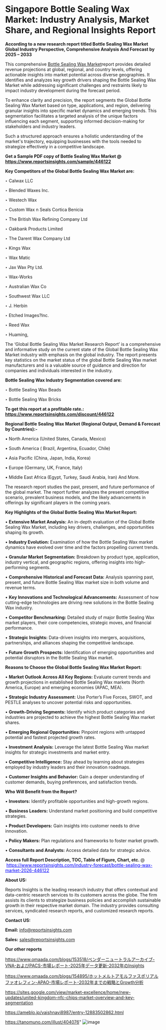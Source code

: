 # Singapore Bottle Sealing Wax Market: Industry Analysis, Market Share, and Regional Insights Report

<strong>According to a new research report titled Bottle Sealing Wax Market Global Industry Perspective, Comprehensive Analysis And Forecast by 2025 – 2033</strong>

This comprehensive <a href=https://www.reportsinsights.com/sample/446122>Bottle Sealing Wax Market</a>report provides detailed revenue projections at global, regional, and country levels, offering actionable insights into market potential across diverse geographies. It identifies and analyzes key growth drivers shaping the Bottle Sealing Wax Market while addressing significant challenges and restraints likely to impact industry development during the forecast period.

To enhance clarity and precision, the report segments the Global Bottle Sealing Wax Market based on type, applications, and region, delivering granular insights into specific market dynamics and emerging trends. This segmentation facilitates a targeted analysis of the unique factors influencing each segment, supporting informed decision-making for stakeholders and industry leaders.

Such a structured approach ensures a holistic understanding of the market's trajectory, equipping businesses with the tools needed to strategize effectively in a competitive landscape.

<strong>Get a Sample PDF copy of Bottle Sealing Wax Market </strong><strong>@<a href=https://www.reportsinsights.com/sample/446122 style=color:#0000ff;> https://www.reportsinsights.com/sample/446122</a></strong></font>

<strong>Key Competitors of the Global Bottle Sealing Wax Market are:</strong>

‣ Calwax LLC

‣ Blended Waxes Inc.

‣ Westech Wax

‣ Custom Wax n Seals Cortica Benicia

‣ The British Wax Refining Company Ltd

‣ Oakbank Products Limited

‣ The Darent Wax Company Ltd

‣ Kings Wax

‣ Wax Matic

‣ Jax Wax Pty Ltd.

‣ Wax-Works

‣ Australian Wax Co

‣ Southwest Wax LLC

‣ J. Herbin

‣ Etched Images?Inc.

‣ Reed Wax

‣ Huaming,

The ‘Global Bottle Sealing Wax Market Research Report’ is a comprehensive and informative study on the current state of the Global Bottle Sealing Wax Market industry with emphasis on the global industry. The report presents key statistics on the market status of the global Bottle Sealing Wax market manufacturers and is a valuable source of guidance and direction for companies and individuals interested in the industry.

<strong>Bottle Sealing Wax Industry Segmentation covered are:</strong>

‣ Bottle Sealing Wax Beads

‣ Bottle Sealing Wax Bricks

<strong>To get this report at a profitable rate.: <a href=https://www.reportsinsights.com/discount/446122 style=color:#0000ff;>https://www.reportsinsights.com/discount/446122</a></strong></font>

<strong>Regional Bottle Sealing Wax Market (Regional Output, Demand &amp; Forecast by Countries):-</strong>

• North America (United States, Canada, Mexico)

• South America ( Brazil, Argentina, Ecuador, Chile)

• Asia Pacific (China, Japan, India, Korea)

• Europe (Germany, UK, France, Italy)

• Middle East Africa (Egypt, Turkey, Saudi Arabia, Iran) And More.

The research report studies the past, present, and future performance of the global market. The report further analyzes the present competitive scenario, prevalent business models, and the likely advancements in offerings by significant players in the coming years.

<strong>Key Highlights of the Global Bottle Sealing Wax Market Report:</strong>

• <strong>Extensive Market Analysis:</strong> An in-depth evaluation of the Global Bottle Sealing Wax Market, including key drivers, challenges, and opportunities shaping its growth.

• <strong>Industry Evolution:</strong> Examination of how the Bottle Sealing Wax market dynamics have evolved over time and the factors propelling current trends.

• <strong>Granular Market Segmentation:</strong> Breakdown by product type, application, industry vertical, and geographic regions, offering insights into high-performing segments.

• <strong>Comprehensive Historical and Forecast Data:</strong> Analysis spanning past, present, and future Bottle Sealing Wax market size in both volume and revenue terms.

• <strong>Key Innovations and Technological Advancements:</strong> Assessment of how cutting-edge technologies are driving new solutions in the Bottle Sealing Wax industry.

• <strong>Competitor Benchmarking:</strong> Detailed study of major Bottle Sealing Wax market players, their core competencies, strategic moves, and financial performance.

• <strong>Strategic Insights:</strong> Data-driven insights into mergers, acquisitions, partnerships, and alliances shaping the competitive landscape.

• <strong>Future Growth Prospects:</strong> Identification of emerging opportunities and potential disruptors in the Bottle Sealing Wax market.

<strong>Reasons to Choose the Global Bottle Sealing Wax Market Report:</strong>

• <strong>Market Outlook Across All Key Regions:</strong> Evaluate current trends and growth projections in established Bottle Sealing Wax markets (North America, Europe) and emerging economies (APAC, MEA).

• <strong>Strategic Industry Assessment:</strong> Use Porter’s Five Forces, SWOT, and PESTLE analyses to uncover potential risks and opportunities.

• <strong>Growth-Driving Segments:</strong> Identify which product categories and industries are projected to achieve the highest Bottle Sealing Wax market shares.

• <strong>Emerging Regional Opportunities:</strong> Pinpoint regions with untapped potential and fastest projected growth rates.

• <strong>Investment Analysis:</strong> Leverage the latest Bottle Sealing Wax market insights for strategic investments and market entry.

• <strong>Competitive Intelligence:</strong> Stay ahead by learning about strategies employed by industry leaders and their innovation roadmaps.

• <strong>Customer Insights and Behavior:</strong> Gain a deeper understanding of customer demands, buying preferences, and satisfaction trends.

<strong>Who Will Benefit from the Report?</strong>

• <strong>Investors:</strong> Identify profitable opportunities and high-growth regions.

• <strong>Business Leaders:</strong> Understand market positioning and build competitive strategies.

• <strong>Product Developers:</strong> Gain insights into customer needs to drive innovation.

• <strong>Policy Makers:</strong> Plan regulations and frameworks to foster market growth.

• <strong>Consultants and Analysts:</strong> Access detailed data for strategic advice.
</ul>
<strong>Access full Report Description, TOC, Table of Figure, Chart, etc. </strong>@  <a href=https://www.reportsinsights.com/industry-forecast/bottle-sealing-wax-market-2026-446122 style=color:#0000ff;>https://www.reportsinsights.com/industry-forecast/bottle-sealing-wax-market-2026-446122</a></font>

<strong><strong>About US</strong>:</strong>

Reports Insights is the leading research industry that offers contextual and data-centric research services to its customers across the globe. The firm assists its clients to strategize business policies and accomplish sustainable growth in their respective market domain. The industry provides consulting services, syndicated research reports, and customized research reports.

<strong>Contact US:</strong>

<p class=""""><b>Email:</b> <a href=mailto:info@reportsinsights.com>info@reportsinsights.com</a></p>
<p class=""""><b>Sales:</b> <a href=mailto:sales@reportsinsights.com>sales@reportsinsights.com</a></p>

<strong>Our other reports</strong>

<a href=https://www.omaada.com/blogs/153518/ベンダーニュートラルアーカイブ-VNA-およびPACS-市場レポート-2025年データ更新-2032年のInsights>https://www.omaada.com/blogs/153518/ベンダーニュートラルアーカイブ-VNA-およびPACS-市場レポート-2025年データ更新-2032年のInsights</a>

<a href=https://www.omaada.com/blogs/154895/ホットメルトアモルファスポリアルファオレフィン-APAO-市場レポート-2032年までの戦略とGrowth分析>https://www.omaada.com/blogs/154895/ホットメルトアモルファスポリアルファオレフィン-APAO-市場レポート-2032年までの戦略とGrowth分析</a>

<a href=https://sites.google.com/view/market-excellence/home/new-updates/united-kingdom-nfc-chips-market-overview-and-key-segmentation>https://sites.google.com/view/market-excellence/home/new-updates/united-kingdom-nfc-chips-market-overview-and-key-segmentation</a>

<a href=https://ameblo.jp/vaishnavi8987/entry-12883502862.html>https://ameblo.jp/vaishnavi8987/entry-12883502862.html</a>

<a href=https://tanomuno.com/illust/404076>https://tanomuno.com/illust/404076</a>"
![image](https://github.com/user-attachments/assets/e522f581-06b9-47c0-b31e-0d1167278a1b)
